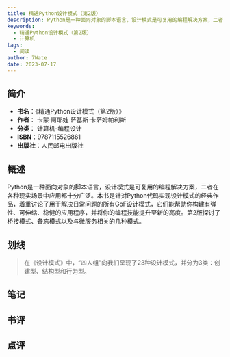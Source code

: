 ```yaml
---
title: 精通Python设计模式（第2版）
description: Python是一种面向对象的脚本语言，设计模式是可复用的编程解决方案，二者在各种现实场景中应用都十分广泛。本书是针对Python代码实现设计模式的经典作品，着重讨论了用于解决日常问题的所有GoF设计模式，它们能帮助你构建有弹性、可伸缩、稳健的应用程序，并将
keywords:
  - 精通Python设计模式（第2版）
  - 计算机
tags:
  - 阅读
author: 7Wate
date: 2023-07-17
---
```


## 简介

- **书名**：《精通Python设计模式（第2版）》
- **作者**： 卡蒙·阿耶娃 萨基斯·卡萨姆帕利斯
- **分类**： 计算机-编程设计
- **ISBN**：9787115526861
- **出版社**：人民邮电出版社

## 概述

Python是一种面向对象的脚本语言，设计模式是可复用的编程解决方案，二者在各种现实场景中应用都十分广泛。本书是针对Python代码实现设计模式的经典作品，着重讨论了用于解决日常问题的所有GoF设计模式，它们能帮助你构建有弹性、可伸缩、稳健的应用程序，并将你的编程技能提升至新的高度。第2版探讨了桥接模式、备忘模式以及与微服务相关的几种模式。

## 划线 
 

> 在《设计模式》中，“四人组”向我们呈现了23种设计模式，并分为3类：创建型、结构型和行为型。

## 笔记


## 书评


## 点评

